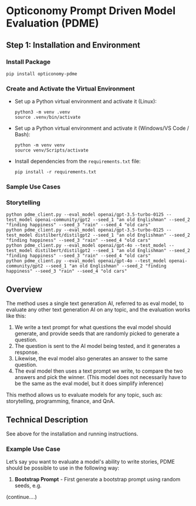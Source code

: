 # Opticonomy Prompt Driven Model Evaluation (PDME)

## Step 1: Installation and Environment

### Install Package
  ```
  pip install opticonomy-pdme
  ```

### Create and Activate the Virtual Environment
- Set up a Python virtual environment and activate it (Linux):
  ```
  python3 -m venv .venv
  source .venv/bin/activate
  ```

- Set up a Python virtual environment and activate it (Windows/VS Code / Bash):
  ```
  python -m venv venv
  source venv/Scripts/activate
  ```
  
- Install dependencies from the `requirements.txt` file:
  ```
  pip install -r requirements.txt
  ```

### Sample Use Cases
### Storytelling
 ```
python pdme_client.py --eval_model openai/gpt-3.5-turbo-0125 --test_model openai-community/gpt2 --seed_1 "an old Englishman" --seed_2 "finding happiness" --seed_3 "rain" --seed_4 "old cars"
python pdme_client.py --eval_model openai/gpt-3.5-turbo-0125 --test_model distilbert/distilgpt2 --seed_1 "an old Englishman" --seed_2 "finding happiness" --seed_3 "rain" --seed_4 "old cars"
python pdme_client.py --eval_model openai/gpt-4o --test_model --test_model distilbert/distilgpt2 --seed_1 "an old Englishman" --seed_2 "finding happiness" --seed_3 "rain" --seed_4 "old cars"
python pdme_client.py --eval_model openai/gpt-4o --test_model openai-community/gpt2 --seed_1 "an old Englishman" --seed_2 "finding happiness" --seed_3 "rain" --seed_4 "old cars"
 ```

 ## Overview

The method uses a single text generation AI, referred to as eval model, to evaluate any other text generation AI on any topic, and the evaluation works like this:

1. We write a text prompt for what questions the eval model should generate, and provide seeds that are randomly picked to generate a question.
2. The question is sent to the AI model being tested, and it generates a response.
3. Likewise, the eval model also generates an answer to the same question.
4. The eval model then uses a text prompt we write, to compare the two answers and pick the winner. (This model does not necessarily have to be the same as the eval model, but it does simplify inference)

This method allows us to evaluate models for any topic, such as: storytelling, programming, finance, and QnA.

## Technical Description

See above for the installation and running instructions.

### Example Use Case

Let’s say you want to evaluate a model's ability to write stories, PDME should be possible to use in the following way:

1. **Bootstrap Prompt** - First generate a bootstrap prompt using random seeds, e.g.

(continue....)
